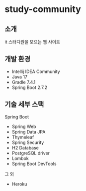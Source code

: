 # study-community

## 소개
it 스터디원을 모으는 웹 사이트 

## 개발 환경
* Intellij IDEA Community
* Java 17
* Gradle 7.4.1
* Spring Boot 2.7.2

## 기술 세부 스택
Spring Boot

* Spring Web
* Spring Data JPA
* Thymeleaf
* Spring Security
* H2 Database
* PostgreSQL driver
* Lombok
* Spring Boot DevTools

그 외
* Heroku
